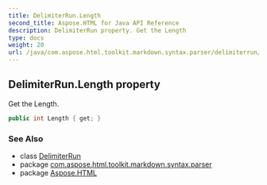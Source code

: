 ```yaml
---
title: DelimiterRun.Length
second_title: Aspose.HTML for Java API Reference
description: DelimiterRun property. Get the Length
type: docs
weight: 20
url: /java/com.aspose.html.toolkit.markdown.syntax.parser/delimiterrun/length/
---
```

## DelimiterRun.Length property

Get the Length.

```java
public int Length { get; }
```

### See Also

* class [DelimiterRun](../)
* package [com.aspose.html.toolkit.markdown.syntax.parser](../../delimiterrun/)
* package [Aspose.HTML](../../../)
